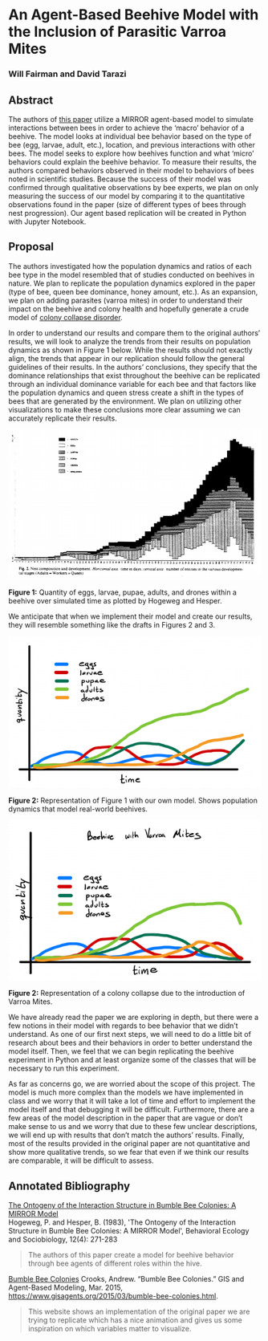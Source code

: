 # An Agent-Based Beehive Model with the Inclusion of Parasitic Varroa Mites
### Will Fairman and David Tarazi

## Abstract
The authors of [this paper](https://www.researchgate.net/publication/226134851) utilize a MIRROR agent-based model to simulate interactions between bees in order to achieve the ‘macro’ behavior of a beehive. The model looks at individual bee behavior based on the type of bee (egg, larvae, adult, etc.), location, and previous interactions with other bees. The model seeks to explore how beehives function and what ‘micro’ behaviors could explain the beehive behavior.  To measure their results, the authors compared behaviors observed in their model to behaviors of bees noted in scientific studies. Because the success of their model was confirmed through qualitative observations by bee experts, we plan on only measuring the success of our model  by comparing it to the quantitative observations found in the paper (size of different types of bees through nest progression). Our agent based replication will be created in Python with Jupyter Notebook.

## Proposal
The authors investigated how the population dynamics and ratios of each bee type in the model resembled that of studies conducted on beehives in nature.  We plan to replicate the population dynamics explored in the paper (type of bee, queen bee dominance, honey amount, etc.). As an expansion, we plan on adding parasites (varroa mites) in order to understand their impact on the beehive and colony health and hopefully generate a crude model of [colony collapse disorder](https://en.wikipedia.org/wiki/Colony_collapse_disorder).

In order to understand our results and compare them to the original authors’ results, we will look to analyze the trends from their results on population dynamics as shown in Figure 1 below. While the results should not exactly align, the trends that appear in our replication should follow the general guidelines of their results. In the authors’ conclusions, they specify that the dominance relationships that exist throughout the beehive can be replicated through an individual dominance variable for each bee and that factors like the population dynamics and queen stress create a shift in the types of bees that are generated by the environment. We plan on utilizing other visualizations to make these conclusions more clear assuming we can accurately replicate their results.

![Hogeweg and Hesper Results](figures/original_paper_results.png)

**Figure 1:** Quantity of eggs, larvae, pupae, adults, and drones within a beehive over simulated time as plotted by Hogeweg and Hesper.

We anticipate that when we implement their model and create our results, they will resemble something like the drafts in Figures 2 and 3.

![Draft Recreated Results](figures/proposed_results_match.png)

**Figure 2:** Representation of Figure 1 with our own model. Shows population dynamics that model real-world beehives.

![Draft Expansion Results](figures/proposed_results_expansion.png)

**Figure 2:** Representation of a colony collapse due to the introduction of Varroa Mites.

We have already read the paper we are exploring in depth, but there were a few notions in their model with regards to bee behavior that we didn’t understand. As one of our first next steps, we will need to do a little bit of research about bees and their behaviors in order to better understand the model itself. Then, we feel that we can begin replicating the beehive experiment in Python and at least organize some of the classes that will be necessary to run this experiment.

As far as concerns go, we are worried about the scope of this project. The model is much more complex than the models we have implemented in class and we worry that it will take a lot of time and effort to implement the model itself and that debugging it will be difficult. Furthermore, there are a few areas of the model description in the paper that are vague or don’t make sense to us and we worry that due to these few unclear descriptions, we will end up with results that don’t match the authors’ results. Finally, most of the results provided in the original paper are not quantitative and show more qualitative trends, so we fear that even if we think our results are comparable, it will be difficult to assess.

## Annotated Bibliography
[The Ontogeny of the Interaction Structure in Bumble Bee Colonies: A MIRROR Model](https://www.researchgate.net/publication/226134851_The_ontogeny_of_the_interaction_structure_in_bumble_bee_colonies_A_MIRROR_model)  
Hogeweg, P. and Hesper, B. (1983), 'The Ontogeny of the Interaction Structure in Bumble Bee Colonies: A MIRROR Model', Behavioral Ecology and Sociobiology, 12(4): 271-283
>The authors of this paper create a model for beehive behavior through bee agents of different roles within the hive. 

[Bumble Bee Colonies](https://www.gisagents.org/2015/03/bumble-bee-colonies.html)
Crooks, Andrew. “Bumble Bee Colonies.” GIS and Agent-Based Modeling, Mar. 2015, https://www.gisagents.org/2015/03/bumble-bee-colonies.html. 
>This website shows an implementation of the original paper we are trying to replicate which has a nice animation and gives us some inspiration on which variables matter to visualize.